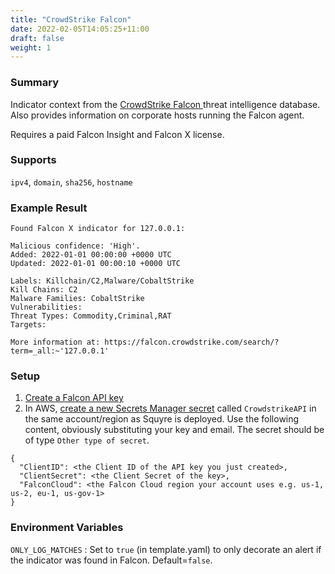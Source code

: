 ```yaml
---
title: "CrowdStrike Falcon"
date: 2022-02-05T14:05:25+11:00
draft: false
weight: 1
---
```


### Summary
Indicator context from the [CrowdStrike Falcon ](https://www.crowdstrike.com/endpoint-security-products/falcon-x-threat-intelligence/) threat intelligence database. Also provides information on corporate hosts running the Falcon agent.

Requires a paid Falcon Insight and Falcon X license.

### Supports
`ipv4`, `domain`, `sha256`, `hostname`

### Example Result

```
Found Falcon X indicator for 127.0.0.1:

Malicious confidence: 'High'.
Added: 2022-01-01 00:00:00 +0000 UTC
Updated: 2022-01-01 00:00:10 +0000 UTC

Labels: Killchain/C2,Malware/CobaltStrike
Kill Chains: C2
Malware Families: CobaltStrike
Vulnerabilities:
Threat Types: Commodity,Criminal,RAT
Targets:

More information at: https://falcon.crowdstrike.com/search/?term=_all:~'127.0.0.1'
```

### Setup
1. [Create a Falcon API key](https://help.falcon.io/hc/en-us/articles/360027409272-Getting-Access-to-Falcon-APIs)
2. In AWS, [create a new Secrets Manager secret](https://docs.aws.amazon.com/secretsmanager/latest/userguide/manage_create-basic-secret.html) called `CrowdstrikeAPI` in the same account/region as Squyre is deployed. Use the following content, obviously substituting your key and email. The secret should be of type `Other type of secret`.
```
{
  "ClientID": <the Client ID of the API key you just created>,
  "ClientSecret": <the Client Secret of the key>,
  "FalconCloud": <the Falcon Cloud region your account uses e.g. us-1, us-2, eu-1, us-gov-1>
}
```

### Environment Variables
`ONLY_LOG_MATCHES` : Set to `true` (in template.yaml) to only decorate an alert if the indicator was found in Falcon. Default=`false`.
